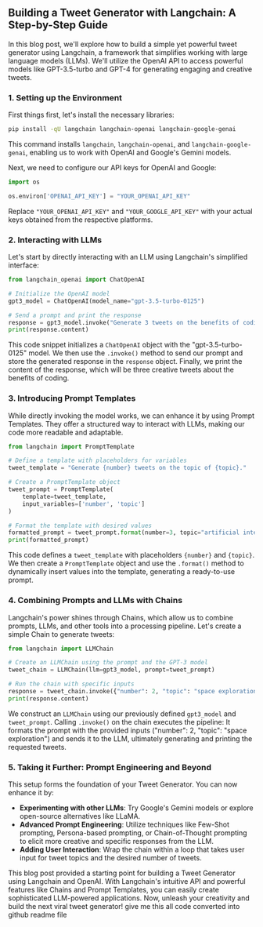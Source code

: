 ## Building a Tweet Generator with Langchain: A Step-by-Step Guide

In this blog post, we'll explore how to build a simple yet powerful tweet generator using Langchain, a framework that simplifies working with large language models (LLMs). We'll utilize the OpenAI API to access powerful models like GPT-3.5-turbo and GPT-4 for generating engaging and creative tweets.

### 1. Setting up the Environment

First things first, let's install the necessary libraries:

```bash
pip install -qU langchain langchain-openai langchain-google-genai
```
This command installs `langchain`, `langchain-openai`, and `langchain-google-genai`, enabling us to work with OpenAI and Google's Gemini models.

Next, we need to configure our API keys for OpenAI and Google:

```python
import os

os.environ['OPENAI_API_KEY'] = "YOUR_OPENAI_API_KEY"
```
Replace `"YOUR_OPENAI_API_KEY"` and `"YOUR_GOOGLE_API_KEY"` with your actual keys obtained from the respective platforms.

### 2. Interacting with LLMs

Let's start by directly interacting with an LLM using Langchain's simplified interface:

```python
from langchain_openai import ChatOpenAI

# Initialize the OpenAI model
gpt3_model = ChatOpenAI(model_name="gpt-3.5-turbo-0125")

# Send a prompt and print the response
response = gpt3_model.invoke("Generate 3 tweets on the benefits of coding.")
print(response.content)
```
This code snippet initializes a `ChatOpenAI` object with the "gpt-3.5-turbo-0125" model. We then use the `.invoke()` method to send our prompt and store the generated response in the `response` object. Finally, we print the content of the response, which will be three creative tweets about the benefits of coding.

### 3. Introducing Prompt Templates

While directly invoking the model works, we can enhance it by using Prompt Templates. They offer a structured way to interact with LLMs, making our code more readable and adaptable.

```python
from langchain import PromptTemplate

# Define a template with placeholders for variables
tweet_template = "Generate {number} tweets on the topic of {topic}."

# Create a PromptTemplate object
tweet_prompt = PromptTemplate(
    template=tweet_template,
    input_variables=['number', 'topic']
)

# Format the template with desired values
formatted_prompt = tweet_prompt.format(number=3, topic="artificial intelligence")
print(formatted_prompt)
```
This code defines a `tweet_template` with placeholders `{number}` and `{topic}`.  We then create a `PromptTemplate` object and use the `.format()` method to dynamically insert values into the template, generating a ready-to-use prompt.

### 4. Combining Prompts and LLMs with Chains

Langchain's power shines through Chains, which allow us to combine prompts, LLMs, and other tools into a processing pipeline. Let's create a simple Chain to generate tweets:

```python
from langchain import LLMChain

# Create an LLMChain using the prompt and the GPT-3 model
tweet_chain = LLMChain(llm=gpt3_model, prompt=tweet_prompt)

# Run the chain with specific inputs
response = tweet_chain.invoke({"number": 2, "topic": "space exploration"})
print(response.content)
```
We construct an `LLMChain` using our previously defined `gpt3_model` and `tweet_prompt`. Calling `.invoke()` on the chain executes the pipeline: It formats the prompt with the provided inputs ("number": 2, "topic": "space exploration") and sends it to the LLM, ultimately generating and printing the requested tweets.

### 5. Taking it Further: Prompt Engineering and Beyond

This setup forms the foundation of your Tweet Generator. You can now enhance it by:

- **Experimenting with other LLMs**: Try Google's Gemini models or explore open-source alternatives like LLaMA.
- **Advanced Prompt Engineering**: Utilize techniques like Few-Shot prompting, Persona-based prompting, or Chain-of-Thought prompting to elicit more creative and specific responses from the LLM.
- **Adding User Interaction**:  Wrap the chain within a loop that takes user input for tweet topics and the desired number of tweets.

This blog post provided a starting point for building a Tweet Generator using Langchain and OpenAI. With Langchain's intuitive API and powerful features like Chains and Prompt Templates, you can easily create sophisticated LLM-powered applications. Now, unleash your creativity and build the next viral tweet generator! 
 give me this all code converted into github readme file
